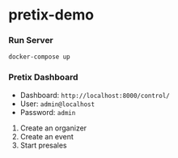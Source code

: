 # pretix-demo

### Run Server
` docker-compose up `

### Pretix Dashboard

* Dashboard: `http://localhost:8000/control/`
* User: `admin@localhost`
* Password: `admin`

1. Create an organizer
2. Create an event
3. Start presales
